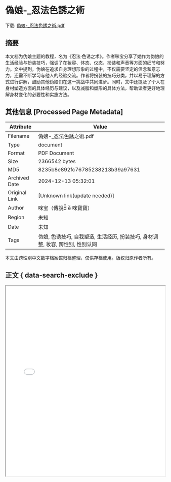 # 偽娘-_忍法色誘之術

<!-- tcd_download_link -->
下载: <a href="偽娘-_忍法色誘之術.pdf" download>偽娘-_忍法色誘之術.pdf</a>
<!-- tcd_download_link_end -->

## 摘要

<!-- tcd_abstract -->
本文档为伪娘主题的教程，名为《忍法·色诱之术》。作者咪宝分享了她作为伪娘的生活经验与扮装技巧，强调了在妆容、体态、仪态、扮装和声音等方面的细节和努力。文中提到，伪娘在追求自身理想形象的过程中，不仅需要坚定的信念和意志力，还需不断学习与他人的经验交流。作者将扮装的技巧分类，并以易于理解的方式进行讲解，鼓励其他伪娘们在这一挑战中共同进步。同时，文中还提及了个人在身材塑造方面的具体经历与建议，以及减脂和塑形的具体方法，帮助读者更好地理解身材变化的必要性和实施方法。

<!-- tcd_abstract_end -->

## 其他信息 [Processed Page Metadata]

| Attribute       | Value                                  |
|-----------------|----------------------------------------|
| Filename        | 偽娘-_忍法色誘之術.pdf                             |
| Type            | document                                 |
| Format          | PDF Document                               |
| Size            | 2366542 bytes                           |
| MD5             | 8235b8e892fc76785238213b39a97631                                  |
| Archived Date   | 2024-12-13 05:32:01                             |
| Original Link   | [Unknown link(update needed)]                         |
| Author          | 咪宝（傳說d̆̈ ĕ̈ 咪寶寶）                               |
| Region          | 未知                               |
| Date            | 未知                                 |
| Tags            | 伪娘, 色诱技巧, 自我塑造, 生活经历, 扮装技巧, 身材调整, 妆容, 跨性别, 性别认同                                 |

本文由跨性别中文数字档案馆归档整理，仅供存档使用。版权归原作者所有。


## 正文 { data-search-exclude }

<!-- tcd_main_text -->
<iframe src="../偽娘-_忍法色誘之術.pdf" width="100%" height="600px">
    <p>无法显示PDF，请下载查看。</p>
</iframe>
<!-- tcd_main_text_end -->

